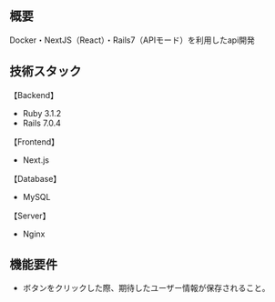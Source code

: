 ## 概要
Docker・NextJS（React）・Rails7（APIモード）を利用したapi開発

## 技術スタック
【Backend】
- Ruby 3.1.2
- Rails 7.0.4

【Frontend】
- Next.js

【Database】
- MySQL

【Server】
- Nginx

## 機能要件
- ボタンをクリックした際、期待したユーザー情報が保存されること。
